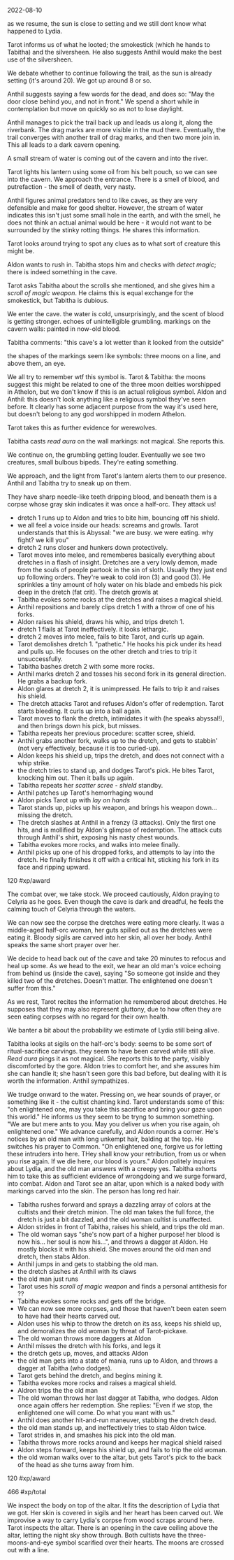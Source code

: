 2022-08-10

as we resume, the sun is close to setting and we still dont know what happened to Lydia.

Tarot informs us of what he looted; the smokestick (which he hands to Tabitha) and the silversheen. He also suggests Anthil would make the best use of the silversheen.

We debate whether to continue following the trail, as the sun is already setting (it's around 20). We got up around 8 or so.

Anthil suggests saying a few words for the dead, and does so: "May the door close behind you, and not in front." We spend a short while in contemplation but move on quickly so as not to lose daylight.

Anthil manages to pick the trail back up and leads us along it, along the riverbank. The drag marks are more visible in the mud there. Eventually, the trail converges with another trail of drag marks, and then two more join in. This all leads to a dark cavern opening.

A small stream of water is coming out of the cavern and into the river.

Tarot lights his lantern using some oil from his belt pouch, so we can see into the cavern. We approach the entrance. There is a smell of blood, and putrefaction - the smell of death, very nasty.

Anthil figures animal predators tend to like caves, as they are very defensible and make for good shelter. However, the stream of water indicates this isn't just some small hole in the earth, and with the smell, he does not think an actual animal would be here - it would not want to be surrounded by the stinky rotting things. He shares this information.

Tarot looks around trying to spot any clues as to what sort of creature this might be.

Aldon wants to rush in. Tabitha stops him and checks with *detect magic*; there is indeed something in the cave.

Tarot asks Tabitha about the scrolls she mentioned, and she gives him a *scroll of magic weapon*. He claims this is equal exchange for the smokestick, but Tabitha is dubious.

We enter the cave. the water is cold, unsurprisingly, and the scent of blood is getting stronger. echoes of unintelligible grumbling. markings on the cavern walls: painted in now-old blood.

Tabitha comments: "this cave's a lot wetter than it looked from the outside"

the shapes of the markings seem like symbols: three moons on a line, and above them, an eye.

We all try to remember wtf this symbol is.
Tarot & Tabitha: the moons suggest this might be related to one of the three moon deities worshipped in Athelon, but we don't know if this is an actual religious symbol.
Aldon and Anthil: this doesn't look anything like a religious symbol they've seen before. It clearly has some adjacent purpose from the way it's used here, but doesn't belong to any god worshipped in modern Athelon.

Tarot takes this as further evidence for werewolves.

Tabitha casts *read aura* on the wall markings: not magical. She reports this.

We continue on, the grumbling getting louder. Eventually we see two creatures, small bulbous bipeds. They're eating something.

We approach, and the light from Tarot's lantern alerts them to our presence. Anthil and Tabitha try to sneak up on them.

They have sharp needle-like teeth dripping blood, and beneath them is a corpse whose gray skin indicates it was once a half-orc. They attack us!
 - dretch 1 runs up to Aldon and tries to bite him, bouncing off his shield.
 - we all feel a voice inside our heads: screams and growls. Tarot understands that this is Abyssal: "we are busy. we were eating. why fight? we kill you"
 - dretch 2 runs closer and hunkers down protectively.
 - Tarot moves into melee, and rememberes basically everything about dretches in a flash of insight. Dretches are a very lowly demon, made from the souls of people partook in the sin of sloth. Usually they just end up following orders. They're weak to cold iron (3) and good (3). He sprinkles a tiny amount of holy water on his blade and embeds his pick deep in the dretch (fat crit). The dretch growls at 
 - Tabitha evokes some rocks at the dretches and raises a magical shield.
 - Anthil repositions and barely clips dretch 1 with a throw of one of his forks.
 - Aldon raises his shield, draws his whip, and trips dretch 1.
 - dretch 1 flails at Tarot ineffectively. it looks lethargic.
 - dretch 2 moves into melee, fails to bite Tarot, and curls up again.
 - Tarot demolishes dretch 1. "pathetic." He hooks his pick under its head and pulls up. He focuses on the other dretch and tries to trip it unsuccessfully.
 - Tabitha bashes dretch 2 with some more rocks.
 - Anthil marks dretch 2 and tosses his second fork in its general direction. He grabs a backup fork.
 - Aldon glares at dretch 2, it is unimpressed. He fails to trip it and raises his shield.
 - The dretch attacks Tarot and refuses Aldon's offer of redemption. Tarot starts bleeding. It curls up into a ball again.
 - Tarot moves to flank the dretch, intimidates it with (he speaks abyssal!), and then brings down his pick, but misses.
 - Tabitha repeats her previous procedure: scatter scree, shield.
 - Anthil grabs another fork, walks up to the dretch, and gets to stabbin' (not very effectively, because it is too curled-up).
 - Aldon keeps his shield up, trips the dretch, and does not connect with a whip strike.
 - the dretch tries to stand up, and dodges Tarot's pick. He bites Tarot, knocking him out. Then it balls up again.
 - Tabitha repeats her *scatter scree* - *shield* standby.
 - Anthil patches up Tarot's hemorrhaging wound
 - Aldon picks Tarot up with *lay on hands*
 - Tarot stands up, picks up his weapon, and brings his weapon down... missing the dretch.
 - The dretch slashes at Anthil in a frenzy (3 attacks). Only the first one hits, and is mollified by Aldon's glimpse of redemption. The attack cuts through Anthil's shirt, exposing his nasty chest wounds.
 - Tabitha evokes more rocks, and walks into melee finally.
 - Anthil picks up one of his dropped forks, and attempts to lay into the dretch. He finally finishes it off with a critical hit, sticking his fork in its face and ripping upward.

120 #xp/award 

The combat over, we take stock. We proceed cautiously, Aldon praying to Celyria as he goes. Even though the cave is dark and dreadful, he feels the calming touch of Celyria through the waters.

We can now see the corpse the dretches were eating more clearly. It was a middle-aged half-orc woman, her guts spilled out as the dretches were eating it. Bloody sigils are carved into her skin, all over her body. Anthil speaks the same short prayer over her.

We decide to head back out of the cave and take 20 minutes to refocus and heal up some. As we head to the exit, we hear an old man's voice echoing from behind us (inside the cave), saying "So someone got inside and they killed two of the dretches. Doesn't matter. The enlightened one doesn't suffer from this."

As we rest, Tarot recites the information he remembered about dretches. He supposes that they may also represent gluttony, due to how often they are seen eating corpses with no regard for their own health.

We banter a bit about the probability we estimate of Lydia still being alive.

Tabitha looks at sigils on the half-orc's body: seems to be some sort of ritual-sacrifice carvings. they seem to have been carved while still alive. *Read aura* pings it as not magical. She reports this to the party, visibly discomforted by the gore.
Aldon tries to comfort her, and she assures him she can handle it; she hasn't seen gore this bad before, but dealing with it is worth the information. Anthil sympathizes.

We trudge onward to the water. Pressing on, we hear sounds of prayer, or something like it - the cultist chanting kind. Tarot understands some of this: "oh enlightened one, may you take this sacrifice and bring your gaze upon this world." He informs us they seem to be tryng to summon something. "We are but mere ants to you. May you deliver us when you rise again, oh enlightened one."
We advance carefully, and Aldon rounds a corner. He's notices by an old man with long unkempt hair, balding at the top. He switches his prayer to Common. "Oh enlightened one, forgive us for letting these intruders into here. THey shall know your retribution, from us or when you rise again. If we die here, our blood is yours."
Aldon politely inquires about Lydia, and the old man answers with a creepy yes. Tabitha exhorts him to take this as sufficient evidence of wrongdoing and we surge forward, into combat.
Aldon and Tarot see an altar, upon which is a naked body with markings carved into the skin. The person has long red hair.
 - Tabitha rushes forward and sprays a dazzling array of colors at the cultists and their dretch minion. The old man takes the full force, the dretch is just a bit dazzled, and the old woman cultist is unaffected.
 - Aldon strides in front of Tabitha, raises his shield, and trips the old man.
 - The old woman says "she's now part of a higher purpose! her blood is now his... her soul is now his...", and throws a dagger at Aldon. He mostly blocks it with his shield. She moves around the old man and dretch, then stabs Aldon.
 - Anthil jumps in and gets to stabbing the old man.
 - the dretch slashes at Anthil with its claws
 - the old man just runs
 - Tarot uses his *scroll of magic weapon* and finds a personal antithesis for ??
 - Tabitha evokes some rocks and gets off the bridge.
 - We can now see more corpses, and those that haven't been eaten seem to have had their hearts carved out.
 - Aldon uses his whip to throw the dretch on its ass, keeps his shield up, and demoralizes the old woman by threat of Tarot-pickaxe.
 - The old woman throws more daggers at Aldon
 - Anthil misses the dretch with his forks, and legs it
 - the dretch gets up, moves, and attacks Aldon
 - the old man gets into a state of mania, runs up to Aldon, and throws a dagger at Tabitha (who dodges).
 - Tarot gets behind the dretch, and begins mining it.
 - Tabitha evokes more rocks and raises a magical shield.
 - Aldron trips the the old man
 - The old woman throws her last dagger at Tabitha, who dodges. Aldon once again offers her redemption. She replies: "Even if we stop, the enlightened one will come. Do what you want with us."
 - Anthil does another hit-and-run maneuver, stabbing the dretch dead.
 - the old man stands up, and ineffectively tries to stab Aldon twice.
 - Tarot strides in, and smashes his pick into the old man.
 - Tabitha throws more rocks around and keeps her magical shield raised
 - Aldon steps forward, keeps his shield up, and fails to trip the old woman.
 - the old woman walks over to the altar, but gets Tarot's pick to the back of the head as she turns away from him.

120 #xp/award 

466 #xp/total 

We inspect the body on top of the altar. It fits the description of Lydia that we got. Her skin is covered in sigils and her heart has been carved out.
We improvise a way to carry Lydia's corpse from wood scraps around here.
Tarot inspects the altar. There is an opening in the cave ceiling above the altar, letting the night sky show through.
Both cultists have the three-moons-and-eye symbol scarified over their hearts. The moons are crossed out with a line.